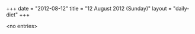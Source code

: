 +++
date = "2012-08-12"
title = "12 August 2012 (Sunday)"
layout = "daily-diet"
+++


\<no entries\>
